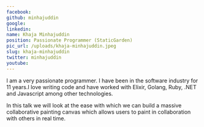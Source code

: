 ```yaml
---
facebook: 
github: minhajuddin
google: 
linkedin: 
name: Khaja Minhajuddin
position: Passionate Programmer (StaticGarden)
pic_url: /uploads/khaja-minhajuddin.jpeg
slug: khaja-minhajuddin
twitter: minhajuddin
youtube: 
---
```

I am a very passionate programmer. I have been in the software industry for 11 years.I love writing code and have worked with Elixir, Golang, Ruby, .NET and Javascript among other technologies.

In this talk we will look at the ease with which we can build a massive collaborative painting canvas which allows users to paint in collaboration with others in real time.
